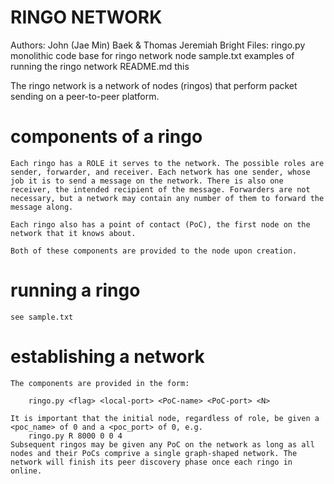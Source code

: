# RINGO NETWORK
Authors: John (Jae Min) Baek & Thomas Jeremiah Bright
Files:	ringo.py 	monolithic code base for ringo network node
		sample.txt  examples of running the ringo network
		README.md   this

The ringo network is a network of nodes (ringos) that perform packet sending on a peer-to-peer platform. 


# components of a ringo

	Each ringo has a ROLE it serves to the network. The possible roles are sender, forwarder, and receiver. Each network has one sender, whose job it is to send a message on the network. There is also one receiver, the intended recipient of the message. Forwarders are not necessary, but a network may contain any number of them to forward the message along.

	Each ringo also has a point of contact (PoC), the first node on the network that it knows about. 

	Both of these components are provided to the node upon creation.


# running a ringo
	
	see sample.txt

# establishing a network

	The components are provided in the form:

		ringo.py <flag> <local-port> <PoC-name> <PoC-port> <N>

	It is important that the initial node, regardless of role, be given a <poc_name> of 0 and a <poc_port> of 0, e.g.
		ringo.py R 8000 0 0 4
	Subsequent ringos may be given any PoC on the network as long as all nodes and their PoCs comprive a single graph-shaped network. The network will finish its peer discovery phase once each ringo in online.
